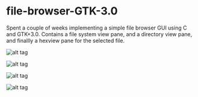 # file-browser-GTK-3.0
Spent a couple of weeks implementing a simple file browser GUI using C and GTK+3.0. Contains a file system view pane, and a directory view pane, and finallly a hexview pane for the selected file.

![alt tag](https://raw.github.com/Jake-Smullin/file-browser-GTK-3.0/master/browser4.png)

![alt tag](https://raw.github.com/Jake-Smullin/file-browser-GTK-3.0/master/browser1.png)

![alt tag](https://raw.github.com/Jake-Smullin/file-browser-GTK-3.0/master/browser2.png)

![alt tag](https://raw.github.com/Jake-Smullin/file-browser-GTK-3.0/master/browser3.png)

